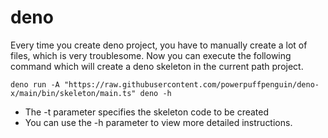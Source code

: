 # deno

Every time you create deno project, you have to manually create a lot of files,
which is very troublesome. Now you can execute the following command which will
create a deno skeleton in the current path project.

```
deno run -A "https://raw.githubusercontent.com/powerpuffpenguin/deno-x/main/bin/skeleton/main.ts" deno -h
```

- The -t parameter specifies the skeleton code to be created
- You can use the -h parameter to view more detailed instructions.
